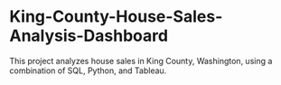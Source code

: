 # King-County-House-Sales-Analysis-Dashboard
This project analyzes house sales in King County, Washington, using a combination of SQL, Python, and Tableau.
